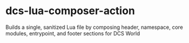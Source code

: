 # dcs-lua-composer-action
Builds a single, sanitized Lua file by composing header, namespace, core modules, entrypoint, and footer sections for DCS World
